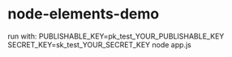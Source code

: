 # node-elements-demo

run with:
PUBLISHABLE_KEY=pk_test_YOUR_PUBLISHABLE_KEY SECRET_KEY=sk_test_YOUR_SECRET_KEY node app.js


